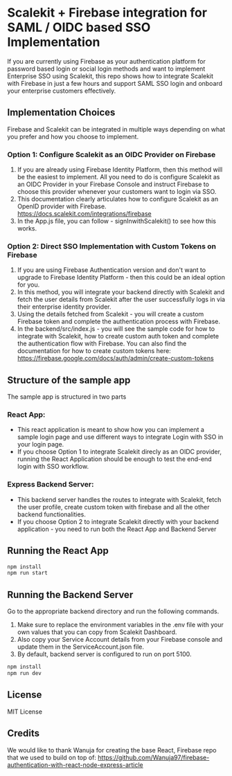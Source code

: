 # Scalekit + Firebase integration for SAML / OIDC based SSO Implementation
If you are currently using Firebase as your authentication platform for password based login or social login methods and want to implement Enterprise SSO using Scalekit, this repo shows how to integrate Scalekit with Firebase in just a few hours and support SAML SSO login and onboard your enterprise customers effectively. 

## Implementation Choices
Firebase and Scalekit can be integrated in multiple ways depending on what you prefer and how you choose to implement. 

### Option 1: Configure Scalekit as an OIDC Provider on Firebase
1. If you are already using Firebase Identity Platform, then this method will be the easiest to implement. All you need to do is configure Scalekit as an OIDC Provider in your Firebase Console and instruct Firebase to choose this provider whenever your customers want to login via SSO. 
2. This documentation clearly articulates how to configure Scalekit as an OpenID provider with Firebase. <https://docs.scalekit.com/integrations/firebase>
3. In the App.js file, you can follow - signInwithScalekit() to see how this works.

### Option 2: Direct SSO Implementation with Custom Tokens on Firebase
1. If you are using Firebase Authentication version and don't want to upgrade to Firebase Identity Platform - then this could be an ideal option for you.
2. In this method, you will integrate your backend directly with Scalekit and fetch the user details from Scalekit after the user successfully logs in via their enterprise identity provider.
3. Using the details fetched from Scalekit - you will create a custom Firebase token and complete the authentication process with Firebase.
4. In the backend/src/index.js - you will see the sample code for how to integrate with Scalekit, how to create custom auth token and complete the authentication flow with Firebase. You can also find the documentation for how to create custom tokens here: <https://firebase.google.com/docs/auth/admin/create-custom-tokens>

## Structure of the sample app
The sample app is structured in two parts
### React App: 
- This react application is meant to show how you can implement a sample login page and use different ways to integrate Login with SSO in your login page.
- If you choose Option 1 to integrate Scalekit direcly as an OIDC provider, running the React Application should be enough to test the end-end login with SSO workflow.

### Express Backend Server:
- This backend server handles the routes to integrate with Scalekit, fetch the user profile, create custom token with firebase and all the other backend functionalities. 
- If you choose Option 2 to integrate Scalekit directly with your backend application - you need to run both the React App and Backend Server 

## Running the React App

```bash
npm install
npm run start
```

## Running the Backend Server

Go to the appropriate backend directory and run the following commands.

1. Make sure to replace the environment variables in the .env file with your own values that you can copy from Scalekit Dashboard.
2. Also copy your Service Account details from your Firebase console and update them in the ServiceAccount.json file.
3. By default, backend server is configured to run on port 5100.

```bash
npm install
npm run dev
```

## License
MIT License

## Credits
We would like to thank Wanuja for creating the base React, Firebase repo that we used to build on top of: <https://github.com/Wanuja97/firebase-authentication-with-react-node-express-article>
